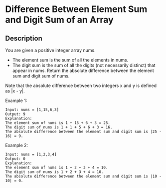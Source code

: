 # Difference Between Element Sum and Digit Sum of an Array
## Description

You are given a positive integer array nums.

- The element sum is the sum of all the elements in nums.
- The digit sum is the sum of all the digits (not necessarily distinct) that appear in nums.
Return the absolute difference between the element sum and digit sum of nums.

Note that the absolute difference between two integers x and y is defined as |x - y|.

Example 1:

```
Input: nums = [1,15,6,3]
Output: 9
Explanation: 
The element sum of nums is 1 + 15 + 6 + 3 = 25.
The digit sum of nums is 1 + 1 + 5 + 6 + 3 = 16.
The absolute difference between the element sum and digit sum is |25 - 16| = 9.
```

Example 2:

```
Input: nums = [1,2,3,4]
Output: 0
Explanation:
The element sum of nums is 1 + 2 + 3 + 4 = 10.
The digit sum of nums is 1 + 2 + 3 + 4 = 10.
The absolute difference between the element sum and digit sum is |10 - 10| = 0.
```
